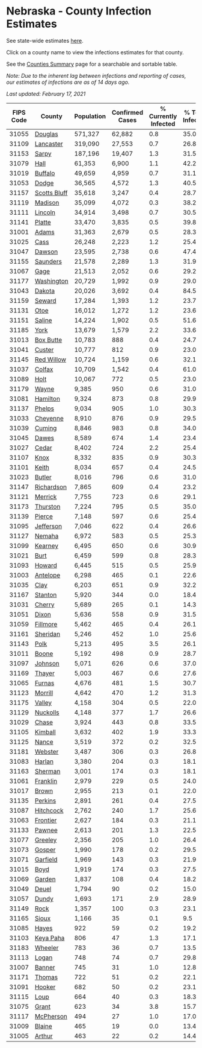 # Nebraska - County Infection Estimates

See state-wide estimates [here](/infections/us-ne).

Click on a county name to view the infections estimates for that county.

See the [Counties Summary](/infections/summary-counties) page for a searchable and sortable table.

*Note: Due to the inherent lag between infections and reporting of cases, our estimates of infections are as of 14 days ago.*

*Last updated: February 17, 2021*

|   FIPS Code |                       County |   Population |   Confirmed Cases |   % Currently Infected |   % Total Infected |
|-------------|------------------------------|--------------|-------------------|------------------------|--------------------|
|       31055 |           [Douglas](douglas) |      571,327 |            62,882 |                    0.8 |               35.0 |
|       31109 |       [Lancaster](lancaster) |      319,090 |            27,553 |                    0.7 |               26.8 |
|       31153 |               [Sarpy](sarpy) |      187,196 |            19,407 |                    1.3 |               31.5 |
|       31079 |                 [Hall](hall) |       61,353 |             6,900 |                    1.1 |               42.2 |
|       31019 |           [Buffalo](buffalo) |       49,659 |             4,959 |                    0.7 |               31.1 |
|       31053 |               [Dodge](dodge) |       36,565 |             4,572 |                    1.3 |               40.5 |
|       31157 | [Scotts Bluff](scotts-bluff) |       35,618 |             3,247 |                    0.4 |               28.7 |
|       31119 |           [Madison](madison) |       35,099 |             4,072 |                    0.3 |               38.2 |
|       31111 |           [Lincoln](lincoln) |       34,914 |             3,498 |                    0.7 |               30.5 |
|       31141 |             [Platte](platte) |       33,470 |             3,835 |                    0.5 |               39.8 |
|       31001 |               [Adams](adams) |       31,363 |             2,679 |                    0.5 |               28.3 |
|       31025 |                 [Cass](cass) |       26,248 |             2,223 |                    1.2 |               25.4 |
|       31047 |             [Dawson](dawson) |       23,595 |             2,738 |                    0.6 |               47.4 |
|       31155 |         [Saunders](saunders) |       21,578 |             2,289 |                    1.3 |               31.9 |
|       31067 |                 [Gage](gage) |       21,513 |             2,052 |                    0.6 |               29.2 |
|       31177 |     [Washington](washington) |       20,729 |             1,992 |                    0.9 |               29.0 |
|       31043 |             [Dakota](dakota) |       20,026 |             3,692 |                    0.4 |               84.5 |
|       31159 |             [Seward](seward) |       17,284 |             1,393 |                    1.2 |               23.7 |
|       31131 |                 [Otoe](otoe) |       16,012 |             1,272 |                    1.2 |               23.6 |
|       31151 |             [Saline](saline) |       14,224 |             1,902 |                    0.5 |               51.6 |
|       31185 |                 [York](york) |       13,679 |             1,579 |                    2.2 |               33.6 |
|       31013 |       [Box Butte](box-butte) |       10,783 |               888 |                    0.4 |               24.7 |
|       31041 |             [Custer](custer) |       10,777 |               812 |                    0.9 |               23.0 |
|       31145 |     [Red Willow](red-willow) |       10,724 |             1,159 |                    0.6 |               32.1 |
|       31037 |             [Colfax](colfax) |       10,709 |             1,542 |                    0.4 |               61.0 |
|       31089 |                 [Holt](holt) |       10,067 |               772 |                    0.5 |               23.0 |
|       31179 |               [Wayne](wayne) |        9,385 |               950 |                    0.6 |               31.0 |
|       31081 |         [Hamilton](hamilton) |        9,324 |               873 |                    0.8 |               29.9 |
|       31137 |             [Phelps](phelps) |        9,034 |               905 |                    1.0 |               30.3 |
|       31033 |         [Cheyenne](cheyenne) |        8,910 |               876 |                    0.9 |               29.5 |
|       31039 |             [Cuming](cuming) |        8,846 |               983 |                    0.8 |               34.0 |
|       31045 |               [Dawes](dawes) |        8,589 |               674 |                    1.4 |               23.4 |
|       31027 |               [Cedar](cedar) |        8,402 |               724 |                    2.2 |               25.4 |
|       31107 |                 [Knox](knox) |        8,332 |               835 |                    0.9 |               30.3 |
|       31101 |               [Keith](keith) |        8,034 |               657 |                    0.4 |               24.5 |
|       31023 |             [Butler](butler) |        8,016 |               796 |                    0.6 |               31.0 |
|       31147 |     [Richardson](richardson) |        7,865 |               609 |                    0.4 |               23.2 |
|       31121 |           [Merrick](merrick) |        7,755 |               723 |                    0.6 |               29.1 |
|       31173 |         [Thurston](thurston) |        7,224 |               795 |                    0.5 |               35.0 |
|       31139 |             [Pierce](pierce) |        7,148 |               597 |                    0.6 |               25.4 |
|       31095 |       [Jefferson](jefferson) |        7,046 |               622 |                    0.4 |               26.6 |
|       31127 |             [Nemaha](nemaha) |        6,972 |               583 |                    0.5 |               25.3 |
|       31099 |           [Kearney](kearney) |        6,495 |               650 |                    0.6 |               30.9 |
|       31021 |                 [Burt](burt) |        6,459 |               599 |                    0.8 |               28.3 |
|       31093 |             [Howard](howard) |        6,445 |               515 |                    0.5 |               25.9 |
|       31003 |         [Antelope](antelope) |        6,298 |               465 |                    0.1 |               22.6 |
|       31035 |                 [Clay](clay) |        6,203 |               651 |                    0.9 |               32.2 |
|       31167 |           [Stanton](stanton) |        5,920 |               344 |                    0.0 |               18.4 |
|       31031 |             [Cherry](cherry) |        5,689 |               265 |                    0.1 |               14.3 |
|       31051 |               [Dixon](dixon) |        5,636 |               558 |                    0.9 |               31.5 |
|       31059 |         [Fillmore](fillmore) |        5,462 |               465 |                    0.4 |               26.1 |
|       31161 |         [Sheridan](sheridan) |        5,246 |               452 |                    1.0 |               25.6 |
|       31143 |                 [Polk](polk) |        5,213 |               495 |                    3.5 |               26.1 |
|       31011 |               [Boone](boone) |        5,192 |               498 |                    0.9 |               28.7 |
|       31097 |           [Johnson](johnson) |        5,071 |               626 |                    0.6 |               37.0 |
|       31169 |             [Thayer](thayer) |        5,003 |               467 |                    0.6 |               27.6 |
|       31065 |             [Furnas](furnas) |        4,676 |               481 |                    1.5 |               30.7 |
|       31123 |           [Morrill](morrill) |        4,642 |               470 |                    1.2 |               31.3 |
|       31175 |             [Valley](valley) |        4,158 |               304 |                    0.5 |               22.0 |
|       31129 |         [Nuckolls](nuckolls) |        4,148 |               377 |                    1.7 |               26.6 |
|       31029 |               [Chase](chase) |        3,924 |               443 |                    0.8 |               33.5 |
|       31105 |           [Kimball](kimball) |        3,632 |               402 |                    1.9 |               33.3 |
|       31125 |               [Nance](nance) |        3,519 |               372 |                    0.2 |               32.5 |
|       31181 |           [Webster](webster) |        3,487 |               306 |                    0.3 |               26.8 |
|       31083 |             [Harlan](harlan) |        3,380 |               204 |                    0.3 |               18.1 |
|       31163 |           [Sherman](sherman) |        3,001 |               174 |                    0.3 |               18.1 |
|       31061 |         [Franklin](franklin) |        2,979 |               229 |                    0.5 |               24.0 |
|       31017 |               [Brown](brown) |        2,955 |               213 |                    0.1 |               22.0 |
|       31135 |           [Perkins](perkins) |        2,891 |               261 |                    0.4 |               27.5 |
|       31087 |       [Hitchcock](hitchcock) |        2,762 |               240 |                    1.7 |               25.6 |
|       31063 |         [Frontier](frontier) |        2,627 |               184 |                    0.3 |               21.1 |
|       31133 |             [Pawnee](pawnee) |        2,613 |               201 |                    1.3 |               22.5 |
|       31077 |           [Greeley](greeley) |        2,356 |               205 |                    1.0 |               26.4 |
|       31073 |             [Gosper](gosper) |        1,990 |               178 |                    0.2 |               29.5 |
|       31071 |         [Garfield](garfield) |        1,969 |               143 |                    0.3 |               21.9 |
|       31015 |                 [Boyd](boyd) |        1,919 |               174 |                    0.3 |               27.5 |
|       31069 |             [Garden](garden) |        1,837 |               108 |                    0.4 |               18.2 |
|       31049 |               [Deuel](deuel) |        1,794 |                90 |                    0.2 |               15.0 |
|       31057 |               [Dundy](dundy) |        1,693 |               171 |                    2.9 |               28.9 |
|       31149 |                 [Rock](rock) |        1,357 |               100 |                    0.3 |               23.1 |
|       31165 |               [Sioux](sioux) |        1,166 |                35 |                    0.1 |                9.5 |
|       31085 |               [Hayes](hayes) |          922 |                59 |                    0.2 |               19.2 |
|       31103 |       [Keya Paha](keya-paha) |          806 |                47 |                    1.3 |               17.1 |
|       31183 |           [Wheeler](wheeler) |          783 |                36 |                    0.7 |               13.5 |
|       31113 |               [Logan](logan) |          748 |                74 |                    0.7 |               29.8 |
|       31007 |             [Banner](banner) |          745 |                31 |                    1.0 |               12.8 |
|       31171 |             [Thomas](thomas) |          722 |                51 |                    0.2 |               22.1 |
|       31091 |             [Hooker](hooker) |          682 |                50 |                    0.2 |               23.1 |
|       31115 |                 [Loup](loup) |          664 |                40 |                    0.3 |               18.3 |
|       31075 |               [Grant](grant) |          623 |                34 |                    3.8 |               15.7 |
|       31117 |       [McPherson](mcpherson) |          494 |                27 |                    1.0 |               17.0 |
|       31009 |             [Blaine](blaine) |          465 |                19 |                    0.0 |               13.4 |
|       31005 |             [Arthur](arthur) |          463 |                22 |                    0.2 |               14.4 |